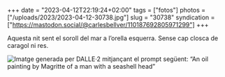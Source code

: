 +++
date = "2023-04-12T22:19:24+02:00"
tags = ["fotos"]
photos = ["/uploads/2023/2023-04-12-30738.jpg"]
slug = "30738"
syndication = ["https://mastodon.social/@carlesbellver/110187692805971299"]
+++

Aquesta nit sent el soroll del mar a l’orella esquerra. Sense cap closca de caragol ni res.

<img alt="Imatge generada per DALLE·2 mitjançant el prompt següent: “An oil painting by Magritte of a man with a seashell head”" src="/uploads/2023/2023-04-12-30738.jpg">
